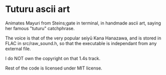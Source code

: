 # Tuturu ascii art

Animates Mayuri from Steins;gate in terminal, in handmade ascii art, saying her famous "tuturu" catchphrase.

The voice is that of the very popular seiyū Kana Hanazawa, and is stored in FLAC in src/raw_sound.h, so that the executable is independant from any external file.

I do NOT own the copyright on that 1.4s track.

Rest of the code is licensed under MIT license.
